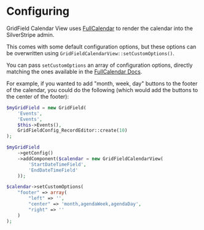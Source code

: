 Configuring
===========

GridField Calendar View uses [FullCalendar](https://fullcalendar.io/) to
render the calendar into the SilverStripe admin.

This comes with some default configuration options, but these options can be
overwritten using `GridFieldCalendarView::setCustomOptions()`.

You can pass `setCustomOptions` an array of configuration options, directly 
matching the ones available in the [FullCalendar Docs](https://fullcalendar.io/docs).

For example, if you wanted to add "month, week, day" buttons to the footer
of the calendar, you could do the following (which would add the buttons to 
the center of the footer):

```php
$myGridField = new GridField(
    'Events',
    'Events',
    $this->Events(),
    GridFieldConfig_RecordEditor::create(10)
);

$myGridField
    ->getConfig()
    ->addComponent($calendar = new GridFieldCalendarView(
        'StartDateTimeField',
        'EndDateTimeField'
    ));

$calendar->setCustomOptions(
    "footer" => array(
        "left" => '',
        "center" => 'month,agendaWeek,agendaDay',
        "right" => ''
    )
);
```
